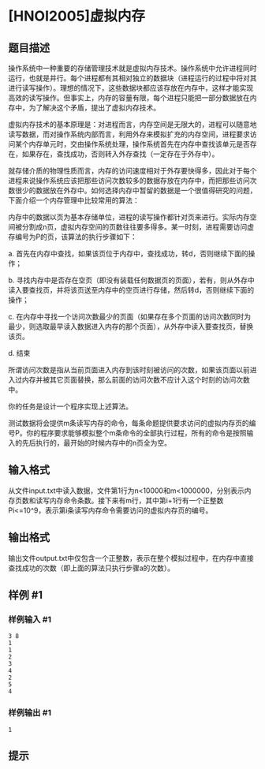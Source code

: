 # [HNOI2005]虚拟内存

## 题目描述

操作系统中一种重要的存储管理技术就是虚拟内存技术。操作系统中允许进程同时运行，也就是并行。每个进程都有其相对独立的数据块（进程运行的过程中将对其进行读写操作）。理想的情况下，这些数据块都应该存放在内存中，这样才能实现高效的读写操作。但事实上，内存的容量有限，每个进程只能把一部分数据放在内存中，为了解决这个矛盾，提出了虚拟内存技术。

虚拟内存技术的基本原理是：对进程而言，内存空间是无限大的，进程可以随意地读写数据，而对操作系统内部而言，利用外存来模拟扩充的内存空间，进程要求访问某个内存单元时，交由操作系统处理，操作系统首先在内存中查找该单元是否存在，如果存在，查找成功，否则转入外存查找（一定存在于外存中）。

就存储介质的物理性质而言，内存的访问速度相对于外存要快得多，因此对于每个进程来说操作系统应该把那些访问次数较多的数据存放在内存中，而把那些访问次数很少的数据放在外存中。如何选择内存中暂留的数据是一个很值得研究的问题，下面介绍一个内存管理中比较常用的算法：

内存中的数据以页为基本存储单位，进程的读写操作都针对页来进行。实际内存空间被分割成n页，虚拟内存空间的页数往往要多得多。某一时刻，进程需要访问虚存编号为P的页，该算法的执行步骤如下：

a.    首先在内存中查找，如果该页位于内存中，查找成功，转d，否则继续下面的操作；

b.    寻找内存中是否存在空页（即没有装载任何数据页的页面），若有，则从外存中读入要查找页，并将该页送至内存中的空页进行存储，然后转d，否则继续下面的操作；

c.    在内存中寻找一个访问次数最少的页面（如果存在多个页面的访问次数同时为最少，则选取最早读入数据进入内存的那个页面），从外存中读入要查找页，替换该页。

d.    结束

所谓访问次数是指从当前页面进入内存到该时刻被访问的次数，如果该页面以前进入过内存并被其它页面替换，那么前面的访问次数不应计入这个时刻的访问次数中。

你的任务是设计一个程序实现上述算法。

测试数据将会提供m条读写内存的命令，每条命题提供要求访问的虚拟内存页的编号P。你的程序要求能够模拟整个m条命令的全部执行过程，所有的命令是按照输入的先后执行的，最开始的时候内存中的n页全为空。


## 输入格式

从文件input.txt中读入数据，文件第1行为n<10000和m<1000000，分别表示内存页数和读写内存命令条数。接下来有m行，其中第i+1行有一个正整数Pi<=10^9，表示第i条读写内存命令需要访问的虚拟内存页的编号。


## 输出格式

输出文件output.txt中仅包含一个正整数，表示在整个模拟过程中，在内存中直接查找成功的次数（即上面的算法只执行步骤a的次数）。


## 样例 #1

### 样例输入 #1
```
3 8 
1
1
2
3
4
2
5
4
```

### 样例输出 #1

```
1
```

## 提示


